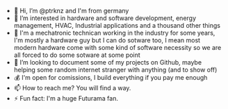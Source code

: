 
- 👋 Hi, I’m @ptrknz and I'm from germany
- 👀 I’m interested in hardware and software development, energy management, HVAC, Industrial applications and a thousand other things
- 🌱 I'm a mechatronic technican working in the industry for some years, I'm mostly a hardware guy but I can do sotware too, I mean most modern hardware come with some kind of software necessity so we are all forced to do some sotware at some point
- 💞️ I’m looking to document some of my projects on Github, maybe helping some random internet stranger with anything (and to show off)
- 💰 I'm open for comissions, I build everything if you pay me enough
- 📫 How to reach me? You will find a way. 
- ⚡ Fun fact: I'm a huge Futurama fan.

<!---
ptrknz/ptrknz is a ✨ special ✨ repository because its `README.md` (this file) appears on your GitHub profile.
You can click the Preview link to take a look at your changes.
--->
